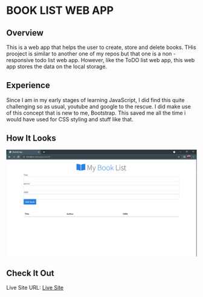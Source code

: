 # BOOK LIST WEB APP

## Overview
This is a web app that helps the user to create, store and delete books. THis prooject is similar to another one of my repos but that one is a non - responsive todo list web app. However, like the ToDO list web app, this web app stores the data on the local storage.

## Experience
Since I am in my early stages of learning JavaScript, I did find this quite challenging so as usual, youtube and google to the rescue. I did make use of this concept that is new to me, Bootstrap. This saved me all the time i would have used for CSS styling and stuff like that.

## How It Looks
![](https://github.com/neophyte-programmer/bookListWebApp/blob/main/picture.png?raw=true)

## Check It Out
Live Site URL: [Live Site](https://vibrant-dubinsky-6712ec.netlify.app/)
